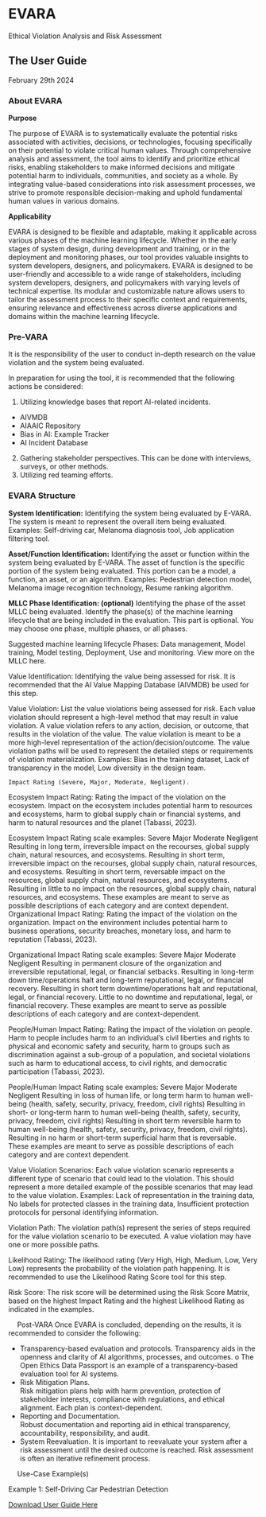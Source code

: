 # EVARA
Ethical Violation Analysis and Risk Assessment 

## The User Guide 

February 29th 2024 

### About EVARA
**Purpose**

The purpose of EVARA is to systematically evaluate the potential risks associated with activities, decisions, or technologies, focusing specifically on their potential to violate critical human values. Through comprehensive analysis and assessment, the tool aims to identify and prioritize ethical risks, enabling stakeholders to make informed decisions and mitigate potential harm to individuals, communities, and society as a whole. By integrating value-based considerations into risk assessment processes, we strive to promote responsible decision-making and uphold fundamental human values in various domains. 

**Applicability**

EVARA is designed to be flexible and adaptable, making it applicable across various phases of the machine learning lifecycle. Whether in the early stages of system design, during development and training, or in the deployment and monitoring phases, our tool provides valuable insights to system developers, designers, and policymakers. 
EVARA is designed to be user-friendly and accessible to a wide range of stakeholders, including system developers, designers, and policymakers with varying levels of technical expertise. Its modular and customizable nature allows users to tailor the assessment process to their specific context and requirements, ensuring relevance and effectiveness across diverse applications and domains within the machine learning lifecycle.


### Pre-VARA

It is the responsibility of the user to conduct in-depth research on the value violation and the system being evaluated. 

In preparation for using the tool, it is recommended that the following actions be considered:

1. Utilizing knowledge bases that report AI-related incidents. 
- AIVMDB
- AIAAIC Repository 
- Bias in AI: Example Tracker 
- AI Incident Database  
2. Gathering stakeholder perspectives. This can be done with interviews, surveys, or other methods. 
3. Utilizing red teaming efforts. 

### EVARA Structure

**System Identification:**
Identifying the system being evaluated by E-VARA. The system is meant to represent the overall item being evaluated. 
Examples: Self-driving car, Melanoma diagnosis tool, Job application filtering tool. 

**Asset/Function Identification:**
Identifying the asset or function within the system being evaluated by E-VARA. The asset of function is the specific portion of the system being evaluated. This portion can be a model, a function, an asset, or an algorithm. 
Examples: Pedestrian detection model, Melanoma image recognition technology, Resume ranking algorithm. 

**MLLC Phase Identification: (optional)**
Identifying the phase of the asset MLLC being evaluated. Identify the phase(s) of the machine learning lifecycle that are being included in the evaluation. This part is optional. You may choose one phase, multiple phases, or all phases. 

Suggested machine learning lifecycle Phases: 
Data management, Model training, Model testing, Deployment, Use and monitoring. 
View more on the MLLC here. 

Value Identification:
Identifying the value being assessed for risk. It is recommended that the AI Value Mapping Database (AIVMDB) be used for this step. 

Value Violation:
List the value violations being assessed for risk. Each value violation should represent a high-level method that may result in value violation. 
A value violation refers to any action, decision, or outcome, that results in the violation of the value. The value violation is meant to be a more high-level representation of the action/decision/outcome. The value violation paths will be used to represent the detailed steps or requirements of violation materialization. 
Examples: Bias in the training dataset, Lack of transparency in the model, Low diversity in the design team. 

	Impact Rating (Severe, Major, Moderate, Negligent).
Ecosystem Impact Rating: 
Rating the impact of the violation on the ecosystem. Impact on the ecosystem includes potential harm to resources and ecosystems, harm to global supply chain or financial systems, and harm to natural resources and the planet (Tabassi, 2023).  

Ecosystem Impact Rating scale examples: 
Severe 	Major	Moderate	Negligent
Resulting in long term, irreversible impact on the recourses, global supply chain, natural resources, and ecosystems. 	Resulting in short term, irreversible impact on the recourses, global supply chain, natural resources, and ecosystems.	Resulting in short term, reversable impact on the resources, global supply chain, natural resources, and ecosystems.	Resulting in little to no impact on the resources, global supply chain, natural resources, and ecosystems.
These examples are meant to serve as possible descriptions of each category and are context dependent. 
Organizational Impact Rating: 
Rating the impact of the violation on the organization. Impact on the environment includes potential harm to business operations, security breaches, monetary loss, and harm to reputation (Tabassi, 2023).

Organizational Impact Rating scale examples: 
Severe 	Major	Moderate	Negligent
Resulting in permanent closure of the organization and irreversible reputational, legal, or financial setbacks. 	Resulting in long-term down time/operations halt and long-term reputational, legal, or financial recovery. 	Resulting in short term downtime/operations halt and reputational, legal, or financial recovery. 	Little to no downtime and reputational, legal, or financial recovery. 
These examples are meant to serve as possible descriptions of each category and are context-dependent. 

People/Human Impact Rating: 
Rating the impact of the violation on people. Harm to people includes harm to an individual’s civil liberties and rights to physical and economic safety and security, harm to groups such as discrimination against a sub-group of a population, and societal violations such as harm to educational access, to civil rights, and democratic participation (Tabassi, 2023).

People/Human Impact Rating scale examples: 
Severe 	Major	Moderate	Negligent
Resulting in loss of human life, or long term harm to human well-being (health, safety, security, privacy, freedom, civil rights)	Resulting in short- or long-term harm to human well-being (health, safety, security, privacy, freedom, civil rights)	Resulting in short term reversible harm to human well-being (health, safety, security, privacy, freedom, civil rights).  	Resulting in no harm or short-term superficial harm that is reversable. 
These examples are meant to serve as possible descriptions of each category and are context dependent. 


Value Violation Scenarios: Each value violation scenario represents a different type of scenario that could lead to the violation. This should represent a more detailed example of the possible scenarios that may lead to the value violation. 
Examples: Lack of representation in the training data, No labels for protected classes in the training data, Insufficient protection protocols for personal identifying information. 

Violation Path:
The violation path(s) represent the series of steps required for the value violation scenario to be executed. A value violation may have one or more possible paths.  
	
Likelihood Rating: 
The likelihood rating (Very High, High, Medium, Low, Very Low) represents the probability of the violation path happening.  It is recommended to use the Likelihood Rating Score tool for this step. 

Risk Score: 
The risk score will be determined using the Risk Score Matrix, based on the highest Impact Rating and the highest Likelihood Rating as indicated in the examples. 

 
Post-VARA
Once EVARA is concluded, depending on the results, it is recommended to consider the following:
-	Transparency-based evaluation and protocols. 
Transparency aids in the openness and clarity of AI algorithms, processes, and outcomes. 
o	The Open Ethics Data Passport is an example of a transparency-based evaluation tool for AI systems. 
-	Risk Mitigation Plans.  
Risk mitigation plans help with harm prevention, protection of stakeholder interests, compliance with regulations, and ethical alignment. Each plan is context-dependent. 
-	Reporting and Documentation.  
Robust documentation and reporting aid in ethical transparency, accountability, responsibility, and audit. 
-	System Reevaluation. 
It is important to reevaluate your system after a risk assessment until the desired outcome is reached. Risk assessment is often an iterative refinement process. 
   
 
Use-Case Example(s)

Example 1: Self-Driving Car Pedestrian Detection 

[Download User Guide Here](https://github.com/nadamadkour/EVARA/blob/main/User%20Guide/EVARA%20User%20Guide.docx) 


